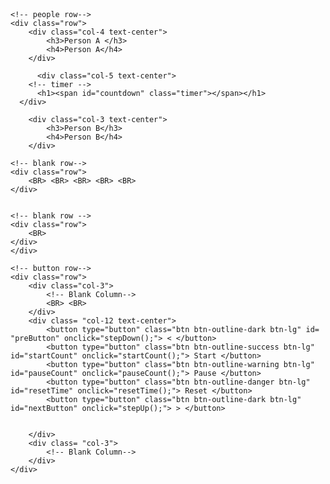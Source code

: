 <!--DOCTYPE html-->
<html lang="en">
<head>
<title>Bootstrap Example</title>
<meta charset="utf-8">
<meta name="viewport" content="width=device-width, initial-scale=1">
<!-- Latest compiled and minified CSS -->
<link rel="stylesheet"
href="https://maxcdn.bootstrapcdn.com/bootstrap/4.4.1/css/bootstrap.min.css">
<!-- jQuery library -->
<script src="https://ajax.googleapis.com/ajax/libs/jquery/3.4.1/jquery.min.js"></script>
<!-- Popper JS -->
<script
src="https://cdnjs.cloudflare.com/ajax/libs/popper.js/1.16.0/umd/popper.min.js"></script>
<!-- Latest compiled JavaScript -->
<script src="https://maxcdn.bootstrapcdn.com/bootstrap/4.4.1/js/bootstrap.min.js"></script>


<style>
body {
  font-family: sans-serif;
  display: grid;
  height: 100vh;
  place-items: center;
}

.base-timer {
  position: relative;
  width: 300px;
  height: 400px;
}

.base-timer__svg {
  transform: scaleX(-1);
}

.base-timer__circle {
  fill: none;
  stroke: none;
}

.base-timer__path-elapsed {
  stroke-width: 7px;
  stroke: grey;
}

.base-timer__path-remaining {
  stroke-width: 7px;
  stroke-linecap: round;
  transform: rotate(90deg);
  transform-origin: center;
  transition: 1s linear all;
  fill-rule: nonzero;
  stroke: currentColor;
}

.base-timer__path-remaining.green {
  color: rgb(65, 184, 131);
}

.base-timer__path-remaining.orange {
  color: orange;
}

.base-timer__path-remaining.red {
  color: red;
}

.base-timer__label {
  position: absolute;
  width: 300px;
  height: 300px;
  top: 0;
  display: flex;
  align-items: center;
  justify-content: center;
  font-size: 48px;
}

</style>










<script>
var step = 1
var countdown_enable=false;





</script>




</head>
<body>
<!-- copy this file as your starting point -->






<!-- code start!!~~-->
<div class="container-fluid bg-white text-secondary">
	<div class="row">
    	<BR> <BR>
    </div>
	<div class="row">
    	<div class="col-12 text-center">
        	<h3> <span id="title" class="text"> </span></h3>
        </div>
    </div>
 
<!-- blank row -->
<div class="item html">
  <div class="row">
    <BR> <BR> <BR> <BR> <BR>
  </div>
</div>

    <!-- people row-->
    <div class="row">
    	<div class="col-4 text-center">
        	<h3>Person A </h3>
            <h4>Person A</h4>
        </div>

		  <div class="col-5 text-center">
        <!-- timer -->
          <h1><span id="countdown" class="timer"></span></h1> 
      </div>

        <div class="col-3 text-center">
        	<h3>Person B</h3>
            <h4>Person B</h4>
        </div>
    
    <!-- blank row-->
    <div class="row">
    	<BR> <BR> <BR> <BR> <BR>
    </div>
    

    <!-- blank row -->
    <div class="row">
        <BR>           
    </div>
    </div>
    
    <!-- button row-->
    <div class="row">
    	<div class="col-3">
        	<!-- Blank Column-->
            <BR> <BR> 
        </div>
        <div class= "col-12 text-center">
            <button type="button" class="btn btn-outline-dark btn-lg" id= "preButton" onclick="stepDown();"> < </button>
			<button type="button" class="btn btn-outline-success btn-lg" id="startCount" onclick="startCount();"> Start </button>
            <button type="button" class="btn btn-outline-warning btn-lg" id="pauseCount" onclick="pauseCount();"> Pause </button>
            <button type="button" class="btn btn-outline-danger btn-lg" id="resetTime" onclick="resetTime();"> Reset </button>
            <button type="button" class="btn btn-outline-dark btn-lg" id="nextButton" onclick="stepUp();"> > </button>
            
            
        </div>
        <div class= "col-3">
        	<!-- Blank Column-->
        </div>
    </div>
</div>


</body>
<script>


function initButtons(){

    if (step<=1){
    	document.getElementById('preButton').disabled = true;
    }
    document.getElementById('title').innerHTML = "Round 1 Room A – Step 1: Present Proposal (5 mins)";

}
var init=initButtons();


var totalSeconds = 300
var timeProcessed = 0;
const warningThreshold = 10;
var overtime = false; 

const FULL_DASH_ARRAY = 283;
const WARNING_THRESHOLD = 10;
const ALERT_THRESHOLD = 0;


const COLOR_CODES = {
  info: {
    color: "green"
  },
  warning: {
    color: "orange",
    threshold: WARNING_THRESHOLD
  },
  alert: {
    color: "red",
    threshold: ALERT_THRESHOLD
  }
};

  let remainingPathColor = COLOR_CODES.info.color;


function updateDisplay() {
    var minutes = 0;
    var seconds = 0;
 
    if (countdown_enable) {
        timeProcessed += 1
    }

    var remainingSeconds = totalSeconds-timeProcessed;
    if (remainingSeconds >0) {
        overtime=false
        minutes = Math.floor(remainingSeconds/60);
        seconds = remainingSeconds - minutes * 60;
    } else{
        overtime=true
        minutes = Math.floor((timeProcessed-totalSeconds)/60);
        seconds = timeProcessed-totalSeconds - minutes * 60;
    }
    
 //   var minutes = Math.floor(remainingSeconds/60);
 //   var seconds = remainingSeconds - minutes * 60;

    if (seconds < 10) {
        seconds = "0" + seconds;  
    }
 //   document.getElementById('countdown').innerHTML = minutes + ":" + seconds;
// ${formatTime(timeLeft)}





    document.getElementById("countdown").innerHTML = `
<div class="base-timer">
  <svg class="base-timer__svg" viewBox="0 0 100 100" xmlns="http://www.w3.org/2000/svg">
    <g class="base-timer__circle">
      <circle class="base-timer__path-elapsed" cx="50" cy="50" r="45" />
      <path
        id="base-timer-path-remaining"
        stroke-dasharray="283"
        class="base-timer__path-remaining ${remainingPathColor}"
        d="
          M 50, 50
          m -45, 0
          a 45,45 0 1,0 90,0
          a 45,45 0 1,0 -90,0
        "
      ></path>
    </g>
  </svg>
  <span id="base-timer-label" class="base-timer__label">
    ${minutes + ":" + seconds}
  </span>
</div>
`;


    setCircleDasharray();
   setRemainingPathColor(remainingSeconds);


/**
 var         timerColor ="grey"
    if(remainingSeconds>warningThreshold) {
        timerColor ="grey"
    }
    if(remainingSeconds<=warningThreshold) {
        timerColor ="orange"
    }
    if(remainingSeconds<=0) {
        timerColor ="red"
    }


    document.getElementById('countdown').style.color = timerColor //timerColor;
***/
}
 
var countdownTimer = setInterval(updateDisplay, 1000);

function startCount() {
	setUpCounter();
    countdown_enable=true;
    clearInterval(countdownTimer);
	countdownTimer = setInterval('updateDisplay()',1000);
}
function pauseCount(){
if (countdown_enable) {
	countdown_enable=false;
	document.getElementById('pauseCount').innerHTML = "Resume";
    
    
    } else {
        countdown_enable=true;
        document.getElementById('pauseCount').innerHTML = "Pause"
    }
    clearInterval(countdownTimer);
countdownTimer = setInterval('updateDisplay()',1000); 

}
function resetTime(){
    setUpCounter();
    clearInterval(countdownTimer);
	countdownTimer = setInterval('updateDisplay()',1000);
}

function stepUp(){
	step= step+ 1
	setUpCounter();
}

function stepDown(){
	step=step-1	
	setUpCounter();

}

function setUpCounter(){
var dispTitle ="";

switch(step) {
  case 1:
	dispTitle = "Round 1 Room A – Step 1: Present Proposal (5 mins)";
    totalSeconds = 300
    timeProcessed = 0
    document.getElementById('preButton').disabled = true;
	document.getElementById('nextButton').disabled = false;

    break;
  case 2:
    dispTitle = "Round 1 Room A – Step 2: Q&A (8 mins)";
    totalSeconds = 480
    timeProcessed = 0
    document.getElementById('preButton').disabled = false;
	document.getElementById('nextButton').disabled = false;
   
    break;
  case 3:
    dispTitle = "Round 1 Room A – Step 3: Conclusion (2 mins)";
    totalSeconds = 30
    timeProcessed = 0
    document.getElementById('preButton').disabled = false;
	document.getElementById('nextButton').disabled = false;
    break;
  case 4:
    dispTitle = "Round 1 Room A – Step 4: Judge panel questions (10 mins)";
    totalSeconds = 600
    timeProcessed = 0
    document.getElementById('preButton').disabled = false;
	document.getElementById('nextButton').disabled = true;

    break;
    
  default:
    dispTitle = "Round 1 Room A – Step 1: Present Proposal (5 mins)";
    totalSeconds = 300
    timeProcessed = 0
    document.getElementById('preButton').disabled = true;
	document.getElementById('nextButton').disabled = false;
} 

document.getElementById('title').innerHTML = dispTitle


}

function setRemainingPathColor(remainingSeconds) {
  const { alert, warning, info } = COLOR_CODES;
  if (remainingSeconds <= alert.threshold) {
    document
      .getElementById("base-timer-path-remaining")
      .classList.remove(warning.color);
    document
      .getElementById("base-timer-path-remaining")
      .classList.add(alert.color);

      document.getElementById('countdown').style.color = alert.color


  } else if (remainingSeconds <= warning.threshold) {
    document
      .getElementById("base-timer-path-remaining")
      .classList.remove(info.color);
    document
      .getElementById("base-timer-path-remaining")
      .classList.add(warning.color);

      document.getElementById('countdown').style.color = warning.color //timerColor;

  }
}

document.getElementById('countdown').style.color = timerColor //timerColor;


/*
function calculateTimeFraction() {
  const rawTimeFraction = timeLeft / TIME_LIMIT;
  return rawTimeFraction - (1 / TIME_LIMIT) * (1 - rawTimeFraction);
}
*/

// Divides time left by the defined time limit.
function calculateTimeFraction() {
  //return timeLeft / TIME_LIMIT;
 // totalSeconds = 300
 //   timeProcessed = 0
    return (totalSeconds-timeProcessed)/totalSeconds;

}
   // calculateTimeFraction() * FULL_DASH_ARRAY 
// Update the dasharray value as time passes, starting with 283
function setCircleDasharray() {
  const circleDasharray = `${(
    calculateTimeFraction() * FULL_DASH_ARRAY
  ).toFixed(0)} 283`;
  document
    .getElementById("base-timer-path-remaining")
    .setAttribute("stroke-dasharray", circleDasharray);
}


</script>
</html>
